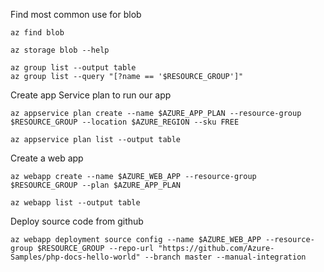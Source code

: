 Find most common use for blob
```
az find blob
```

```
az storage blob --help
```

```
az group list --output table
az group list --query "[?name == '$RESOURCE_GROUP']"
```

Create app Service plan to run our app
```
az appservice plan create --name $AZURE_APP_PLAN --resource-group $RESOURCE_GROUP --location $AZURE_REGION --sku FREE

az appservice plan list --output table
```

Create a web app
```
az webapp create --name $AZURE_WEB_APP --resource-group $RESOURCE_GROUP --plan $AZURE_APP_PLAN

az webapp list --output table
```

Deploy source code from github
```
az webapp deployment source config --name $AZURE_WEB_APP --resource-group $RESOURCE_GROUP --repo-url "https://github.com/Azure-Samples/php-docs-hello-world" --branch master --manual-integration
```